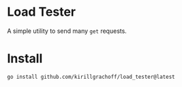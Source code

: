 # Load Tester
A simple utility to send many `get` requests.

# Install
`go install github.com/kirillgrachoff/load_tester@latest`
